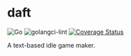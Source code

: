 # daft
![Go](https://github.com/sleep2death/goink/workflows/Go/badge.svg)
![golangci-lint](https://github.com/sleep2death/daft/workflows/golangci-lint/badge.svg)
[![Coverage Status](https://coveralls.io/repos/github/sleep2death/daft/badge.svg?branch=master)](https://coveralls.io/github/sleep2death/daft?branch=master)

A text-based idle game maker.
